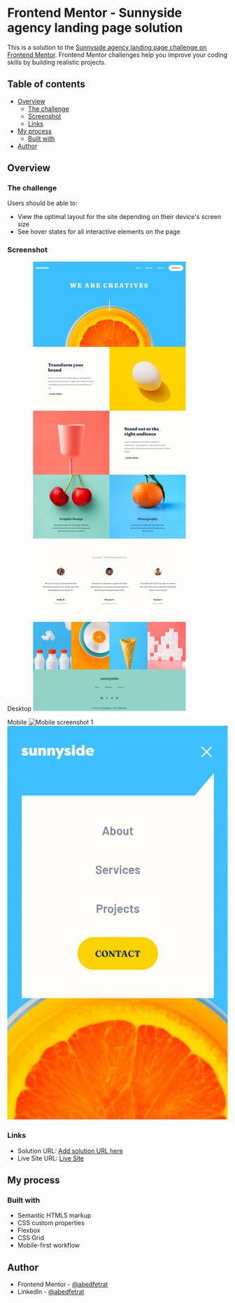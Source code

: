 # Frontend Mentor - Sunnyside agency landing page solution

This is a solution to the [Sunnyside agency landing page challenge on Frontend Mentor](https://www.frontendmentor.io/challenges/sunnyside-agency-landing-page-7yVs3B6ef). Frontend Mentor challenges help you improve your coding skills by building realistic projects.

## Table of contents

- [Overview](#overview)
  - [The challenge](#the-challenge)
  - [Screenshot](#screenshot)
  - [Links](#links)
- [My process](#my-process)
  - [Built with](#built-with)
- [Author](#author)

## Overview

### The challenge

Users should be able to:

- View the optimal layout for the site depending on their device's screen size
- See hover states for all interactive elements on the page

### Screenshot

Desktop
![Desktop screenshot](./screenshots/desktop-screenshot.png)

Mobile
![Mobile screenshot 1](./screenshots/mobile-screenshot.png) ![Mobile screenshot 2](./screenshots/mobile-screenshot2.png)

### Links

- Solution URL: [Add solution URL here](https://your-solution-url.com)
- Live Site URL: [Live Site](https://abedfetrat.github.io/fem03-sunnyside-agency-landing-page)

## My process

### Built with

- Semantic HTML5 markup
- CSS custom properties
- Flexbox
- CSS Grid
- Mobile-first workflow

## Author

- Frontend Mentor - [@abedfetrat](https://www.frontendmentor.io/profile/abedfetrat)
- LinkedIn - [@abedfetrat](https://www.linkedin.com/in/abed-fetrat-84728717a?lipi=urn%3Ali%3Apage%3Ad_flagship3_profile_view_base_contact_details%3BUKdPHQu3Qm%2B6krqAb0fxCw%3D%3D)
